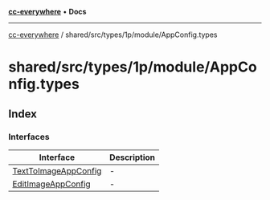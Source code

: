 [**cc-everywhere**](../../../../../../index.md) • **Docs**

***

[cc-everywhere](../../../../../../index.md) / shared/src/types/1p/module/AppConfig.types

# shared/src/types/1p/module/AppConfig.types

## Index

### Interfaces

| Interface | Description |
| ------ | ------ |
| [TextToImageAppConfig](interfaces/TextToImageAppConfig.md) | - |
| [EditImageAppConfig](interfaces/EditImageAppConfig.md) | - |
